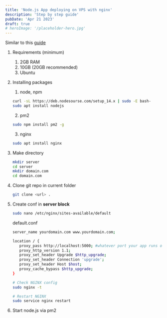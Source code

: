 ```yaml
---
title: 'Node.js App deploying on VPS with nginx'
description: 'Step by step guide'
pubDate: 'Apr 21 2023'
draft: true
# heroImage: '/placeholder-hero.jpg'
---
```


Similar to this [guide](https://gist.github.com/bradtraversy/cd90d1ed3c462fe3bddd11bf8953a896)

1. Requirements (minimum)
   1. 2GB RAM
   2. 10GB (20GB recommended)
   3. Ubuntu
2. Installing packages
   1. node, npm
   ```bash
   curl -sL https://deb.nodesourse.com/setup_14.x | sudo -E bash-
   sudo apt install nodejs
   ```
   2. pm2
   ```bash
   sudo npm install pm2 -g
   ```
   3. nginx
   ```bash
   sudo apt install nginx
   ```
3. Make directory
   ```bash
   mkdir server
   cd server
   mkdir domain.com
   cd domain.com
   ```
4. Clone git repo in current folder
   ```bash
   git clone <url> .
   ```
5. Create conf in **server block**

   ```bash
   sudo nano /etc/nginx/sites-available/default
   ```

   default.conf

   ```bash
   server_name yourdomain.com www.yourdomain.com;

   location / {
      proxy_pass http://localhost:5000; #whatever port your app runs on
      proxy_http_version 1.1;
      proxy_set_header Upgrade $http_upgrade;
      proxy_set_header Connection 'upgrade';
      proxy_set_header Host $host;
      proxy_cache_bypass $http_upgrade;
   }
   ```

   ```bash
   # Check NGINX config
   sudo nginx -t

   # Restart NGINX
   sudo service nginx restart
   ```

6. Start node.js via pm2
